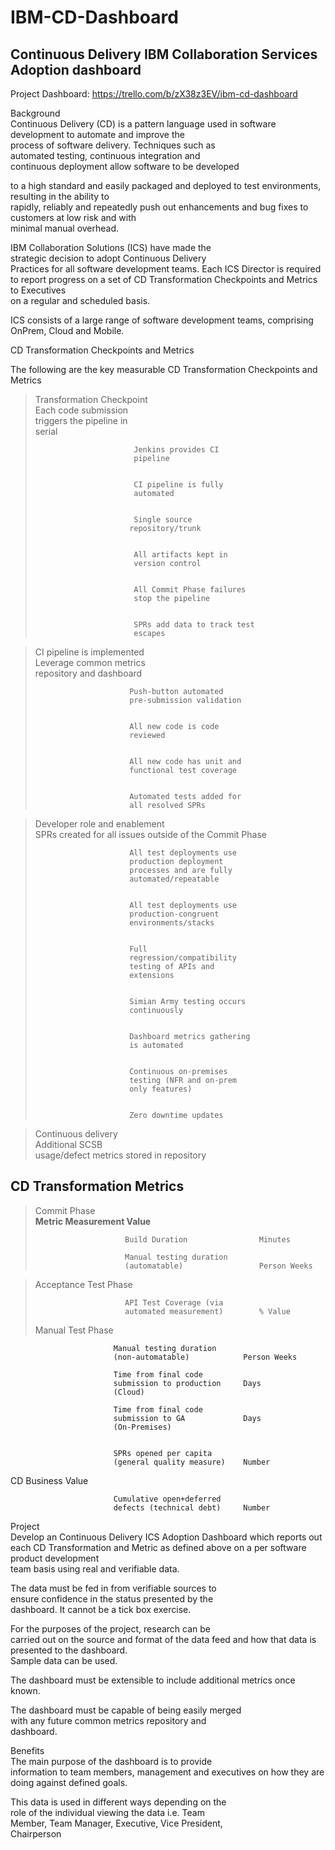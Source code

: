 IBM-CD-Dashboard
================

Continuous Delivery IBM Collaboration Services Adoption dashboard
---------------------


Project Dashboard: https://trello.com/b/zX38z3EV/ibm-cd-dashboard

Background                                            
Continuous Delivery (CD) is a pattern language used in
software development to automate and improve the      
process of software delivery. Techniques such as      
automated testing, continuous integration and         
continuous deployment allow software to be developed

to a high standard and easily packaged and deployed to
test environments, resulting in the ability to        
rapidly, reliably and repeatedly push out enhancements
and bug fixes to customers at low risk and with       
minimal manual overhead.                              
                                                      
IBM Collaboration Solutions (ICS) have made the       
strategic decision to adopt Continuous Delivery       
Practices for all software development teams. Each ICS
Director is required to report progress on a set of CD
Transformation Checkpoints and Metrics to Executives  
on a regular and scheduled basis.                     
                                                      
ICS consists of a large range of software development 
teams, comprising OnPrem, Cloud and Mobile.           
                                                      
CD Transformation Checkpoints and Metrics             
                                                      
The following are the key measurable CD Transformation
Checkpoints and Metrics                               
                                                      
                                                      
                                                      
>Transformation Checkpoint                                                                                       
>                           Each code submission       
>                           triggers the pipeline in   
>                           serial                     
>                                                      
>                                                      
>                           Jenkins provides CI        
>                           pipeline                   
>                                                      
>                                                      
>                           CI pipeline is fully       
>                           automated                  
>                                                      
>                                                     
>                           Single source              
>                          repository/trunk           
>                                                      
>                                                      
>                           All artifacts kept in      
>                           version control            
>                                                      
>                                                      
>                           All Commit Phase failures  
>                           stop the pipeline          
>                                                      
>                                                      
>                           SPRs add data to track test
>                           escapes                    
                                                      
>CI pipeline is implemented                            
>                          Leverage common metrics    
>                          repository and dashboard   
>                                                      
>                                                      
>                          Push-button automated      
>                          pre-submission validation  
>                                                     
>                                                     
>                          All new code is code       
>                          reviewed                   
>                                                     
>                                                     
>                          All new code has unit and  
>                          functional test coverage   
>                                                     
>                                                     
>                          Automated tests added for  
>                          all resolved SPRs  
>        
                                                      
>Developer role and enablement                         
>                          SPRs created for all issues
>                          outside of the Commit Phase
>                                                     
>                                                     
>                          All test deployments use   
>                          production deployment      
>                          processes and are fully    
>                          automated/repeatable       
>                                                     
>                                                     
>                          All test deployments use   
>                          production-congruent       
>                          environments/stacks        
>                                                     
>                                                     
>                          Full                       
>                          regression/compatibility   
>                          testing of APIs and        
>                          extensions                 
>                                                     
>                                                     
>                          Simian Army testing occurs 
>                          continuously               
>                                                     
>                                                     
>                          Dashboard metrics gathering
>                          is automated               
>                                                     
>                                                     
>                          Continuous on-premises     
>                          testing (NFR and on-prem   
>                          only features)             
>                                                     
>                                                     
>                          Zero downtime updates      
>
                                                      
>Continuous delivery                                  
>                          Additional SCSB            
>                          usage/defect metrics stored
>                          in repository              
                                                                                                            
CD Transformation Metrics
---------------------------                             
                         
>Commit Phase                
>						<b>Metric						Measurement Value</b>                       
>
>                         Build Duration 				Minutes            
>                                                      
>                         Manual testing duration    
>                         (automatable) 				Person Weeks      
>
                            
>Acceptance Test Phase       
>                          
>                         API Test Coverage (via     
>                         automated measurement) 		% Value            
>
>Manual Test Phase         
                            
                           Manual testing duration    
                           (non-automatable) 			Person Weeks       
                                                      
                           Time from final code       
                           submission to production     Days
                           (Cloud) 						               
                                                      
                           Time from final code       
                           submission to GA             Days
                           (On-Premises)              
                                                  
                                                      
                           SPRs opened per capita     
                           (general quality measure)    Number
                                                
CD Business Value           
                          
                           Cumulative open+deferred   
                           defects (technical debt)     Number
                                                
                                                      
                                                      
Project                                               
Develop an Continuous Delivery ICS Adoption Dashboard 
which reports out each CD Transformation and Metric as
defined above on a per software product development   
team basis using real and verifiable data.            
                                                      
The data must be fed in from verifiable sources to    
ensure confidence in the status presented by the      
dashboard.  It cannot be a tick box exercise.         
                                                      
For the purposes of the project, research can be      
carried out on the source and format of the data feed 
and how that data is presented to the dashboard.      
Sample data can be used.                              
                                                      
The dashboard must be extensible to include additional
metrics once known.                                   
                                                      
The dashboard must be capable of being easily merged  
with any future common metrics repository and         
dashboard.                                            
                                                      
Benefits                                              
The main purpose of the dashboard is to provide       
information to team members, management and executives
on how they are doing against defined goals.          
                                                      
This data is used in different ways depending on the  
role of the individual viewing the data i.e. Team     
Member, Team Manager, Executive, Vice President,      
Chairperson                                           
